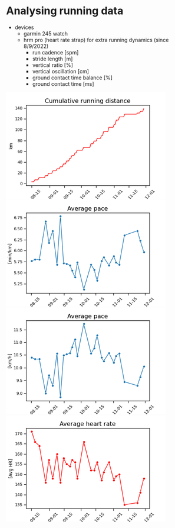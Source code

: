 # Analysing running data

- devices
  - garmin 245 watch 
  - hrm pro (heart rate strap) for extra running dynamics (since 8/9/2022)
    - run cadence [spm]
    - stride length [m]
    - vertical ratio [%]
    - vertical oscillation [cm]
    - ground contact time balance [%]
    - ground contact time [ms]

![cumulative running distance](https://github.com/rluyck/running/blob/main/images/cumulative_distance.png)
![avg pace](https://github.com/rluyck/running/blob/main/images/avg_pace.png)
![avg pace kmph](https://github.com/rluyck/running/blob/main/images/avg_pace_kmph.png)
![avg hr](https://github.com/rluyck/running/blob/main/images/avg_hr.png)
